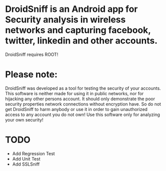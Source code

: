 DroidSniff is an Android app for Security analysis in wireless networks and capturing facebook, twitter, linkedin and other accounts.
===================
DroidSniff requires ROOT!

Please note:
===================
DroidSniff was developed as a tool for testing the security of your accounts. 
This software is neither made for using it in public networks, nor for hijacking any other persons account.
It should only demonstrate the poor security properties network connections without encryption have.
So do not get DroidSniff to harm anybody or use it in order to gain unauthorized access to any account you do not own! Use this software only for analyzing your own security!

TODO
====

- Add Regression Test
- Add Unit Test
- Add SSLSniff
